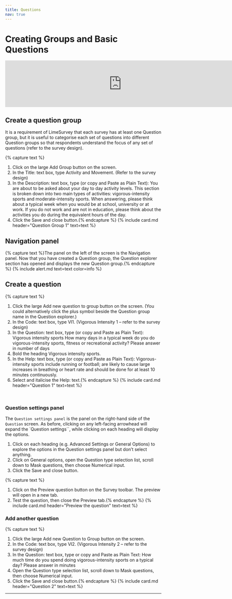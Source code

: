 ```yaml
---
title: Questions
nav: true
---
```


# Creating Groups and Basic Questions

<iframe width="750" src="https://www.youtube-nocookie.com/embed/A2eSz9Wph64" frameborder="0" allow="accelerometer; autoplay; encrypted-media; gyroscope; picture-in-picture" allowfullscreen></iframe>

## Create a question group

It is a requirement of LimeSurvey that each survey has at least one Question group, but it is useful to categorise each set of questions into different Question groups so that respondents understand the focus of any set of questions (refer to the survey design).

{% capture text %}
1.	Click on the large Add Group button on the screen.
2.	In the Title: text box, type Activity and Movement.  (Refer to the survey design)
3.	In the Description: text box, type (or copy and Paste as Plain Text):
You are about to be asked about your day to day activity levels. This section is broken down into two main types of activities: vigorous-intensity sports and moderate-intensity sports.
When answering, please think about a typical week when you would be at school, university or at work. If you do not work and are not in education, please think about the activities you do during the equivalent hours of the day.
4.	Click the Save and close button.{% endcapture %}
{% include card.md header="Question Group 1" text=text %}


## Navigation panel

{% capture text %}The panel on the left of the screen is the Navigation panel.  Now that you have created a Question group, the Question explorer section has opened and displays the new Question group.{% endcapture %}
{% include alert.md text=text color=info %}


## Create a question

{% capture text %}
1.	Click the large Add new question to group button on the screen. (You could alternatively click the plus symbol beside the Question group name in the Question explorer.)
2.	In the Code: text box, type VI1. (Vigorous Intensity 1 – refer to the survey design)
3.	In the Question: text box, type (or copy and Paste as Plain Text):
Vigorous intensity sports
How many days in a typical week do you do vigorous-intensity sports, fitness or recreational activity?
Please answer in number of days
4.	Bold the heading Vigorous intensity sports.
5.	In the Help: text box, type (or copy and Paste as Plain Text):
Vigorous-intensity sports include running or football; are likely to cause large increases in breathing or heart rate and should be done for at least 10 minutes continuously.
6.	Select and italicise the Help: text.{% endcapture %}
{% include card.md header="Question 1" text=text %}

 
### Question settings panel

The `Question settings panel` is the panel on the right-hand side of the `Question` screen.  As before, clicking on any left-facing arrowhead will expand the `Question settings``, while clicking on each heading will display the options.
1.	Click on each heading (e.g. Advanced Settings or General Options) to explore the options in the Question settings panel but don’t select anything.
2.	Click on General options, open the Question type selection list, scroll down to Mask questions, then choose Numerical input.
3.	Click the Save and close button.

{% capture text %}
1.	Click on the Preview question button on the Survey toolbar.  The preview will open in a new tab.
2.	Test the question, then close the Preview tab.{% endcapture %}
{% include card.md header="Preview the question" text=text %}

### Add another question

{% capture text %}
1.	Click the large Add new Question to Group button on the screen.
2.	In the Code: text box, type VI2. (Vigorous Intensity 2 – refer to the survey design)
3.	In the Question: text box, type or copy and Paste as Plain Text:
How much time do you spend doing vigorous-intensity sports on a typical day?
Please answer in minutes
4.	Open the Question type selection list, scroll down to Mask questions, then choose Numerical input.
5.	Click the Save and close button.{% endcapture %}
{% include card.md header="Question 2" text=text %}

---